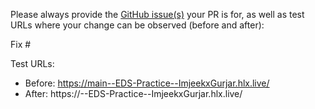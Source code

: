 Please always provide the [GitHub issue(s)](../issues) your PR is for, as well as test URLs where your change can be observed (before and after):

Fix #<gh-issue-id>

Test URLs:
- Before: https://main--EDS-Practice--ImjeekxGurjar.hlx.live/
- After: https://<branch>--EDS-Practice--ImjeekxGurjar.hlx.live/
